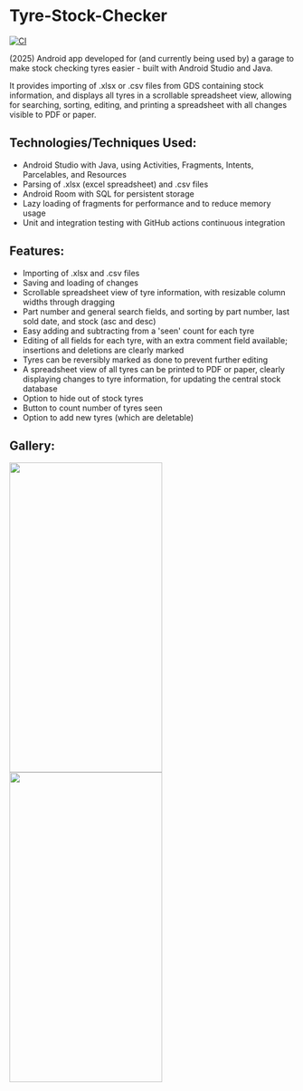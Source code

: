 # Tyre-Stock-Checker
[![CI](https://github.com/JamesMartinGithub/Tyre-Stock-Checker/actions/workflows/ci.yml/badge.svg)](https://github.com/JamesMartinGithub/Tyre-Stock-Checker/actions/workflows/ci.yml)

(2025) Android app developed for (and currently being used by) a garage to make stock checking tyres easier - built with Android Studio and Java.

It provides importing of .xlsx or .csv files from GDS containing stock information, and displays all tyres in a scrollable spreadsheet view, allowing for searching, sorting, editing, and printing a spreadsheet with all changes visible to PDF or paper.

## Technologies/Techniques Used:
- Android Studio with Java, using Activities, Fragments, Intents, Parcelables, and Resources
- Parsing of .xlsx (excel spreadsheet) and .csv files
- Android Room with SQL for persistent storage
- Lazy loading of fragments for performance and to reduce memory usage
- Unit and integration testing with GitHub actions continuous integration

## Features:
- Importing of .xlsx and .csv files
- Saving and loading of changes
- Scrollable spreadsheet view of tyre information, with resizable column widths through dragging
- Part number and general search fields, and sorting by part number, last sold date, and stock (asc and desc)
- Easy adding and subtracting from a 'seen' count for each tyre
- Editing of all fields for each tyre, with an extra comment field available; insertions and deletions are clearly marked
- Tyres can be reversibly marked as done to prevent further editing
- A spreadsheet view of all tyres can be printed to PDF or paper, clearly displaying changes to tyre information, for updating the central stock database
- Option to hide out of stock tyres
- Button to count number of tyres seen
- Option to add new tyres (which are deletable)

## Gallery:
<img src="https://github.com/user-attachments/assets/b655caa0-e418-4fda-86ac-0ce808231c99" width="270" height="547">
<img src="https://github.com/user-attachments/assets/78fffb23-4d7b-47e6-8b59-b49fec0435a6" width="270" height="547">
